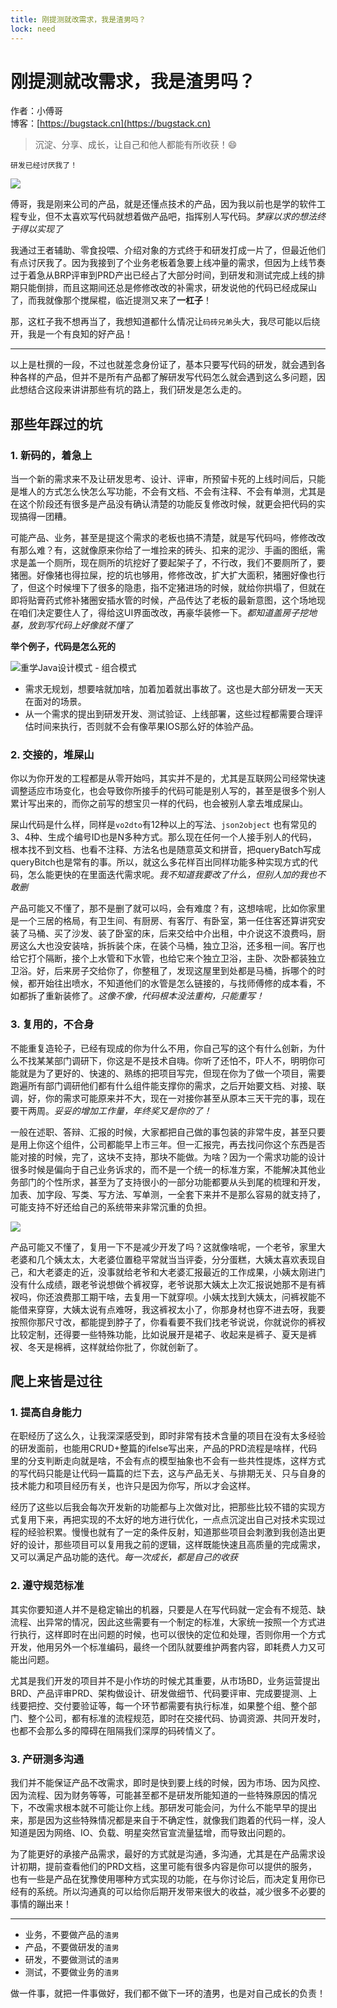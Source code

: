 ```yaml
---
title: 刚提测就改需求，我是渣男吗？
lock: need
---
```


# 刚提测就改需求，我是渣男吗？

作者：小傅哥
<br/>博客：[https://bugstack.cn](https://bugstack.cn)

> 沉淀、分享、成长，让自己和他人都能有所收获！😄

`研发已经讨厌我了！`

![](https://bugstack.cn/images/article/about/about-211202-1-01.png)

傅哥，我是刚来公司的产品，就是还懂点技术的产品，因为我以前也是学的软件工程专业，但不太喜欢写代码就想着做产品吧，指挥别人写代码。*梦寐以求的想法终于得以实现了*

我通过王者辅助、零食投喂、介绍对象的方式终于和研发打成一片了，但最近他们有点讨厌我了。因为我接到了个业务老板着急要上线冲量的需求，但因为上线节奏过于着急从BRP评审到PRD产出已经占了大部分时间，到研发和测试完成上线的排期只能倒排，而且这期间还总是修修改改的补需求，研发说他的代码已经成屎山了，而我就像那个搅屎棍，临近提测又来了**一杠子**！

那，这杠子我不想再当了，我想知道都什么情况让`码砖兄弟`头大，我尽可能以后绕开，我是一个有良知的好产品！

---

以上是杜撰的一段，不过也就差念身份证了，基本只要写代码的研发，就会遇到各种各样的产品，但并不是所有产品都了解研发写代码怎么就会遇到这么多问题，因此想结合这段来讲讲那些有坑的路上，我们研发是怎么走的。

## 那些年踩过的坑

### 1. 新码的，着急上

当一个新的需求来不及让研发思考、设计、评审，所预留卡死的上线时间后，只能是堆人的方式怎么快怎么写功能，不会有文档、不会有注释、不会有单测，尤其是在这个阶段还有很多是产品没有确认清楚的功能反复修改时候，就更会把代码的实现搞得一团糟。

可能产品、业务，甚至是提这个需求的老板也搞不清楚，就是写代码吗，修修改改有那么难？有，这就像原来你给了一堆捡来的砖头、扣来的泥沙、手画的图纸，需求是盖一个厕所，现在厕所的坑挖好了要起架子了，不行改，我们不要厕所了，要猪圈。好像猪也得拉屎，挖的坑也够用，修修改改，扩大扩大面积，猪圈好像也行了，但这个时候埋下了很多的隐患，指不定猪进场的时候，就给你拱塌了，但就在即将贴膏药式修补猪圈安插水管的时候，产品传达了老板的最新意图，这个场地现在咱们决定要住人了，得给这UI界面改改，再豪华装修一下。*都知道盖房子挖地基，放到写代码上好像就不懂了*

**举个例子，代码是怎么死的**

![重学Java设计模式 - 组合模式](https://bugstack.cn/images/article/about/about-211202-1-00.png)

- 需求无规划，想要啥就加啥，加着加着就出事故了。这也是大部分研发一天天在面对的场景。
- 从一个需求的提出到研发开发、测试验证、上线部署，这些过程都需要合理评估时间来执行，否则就不会有像苹果IOS那么好的体验产品。

### 2. 交接的，堆屎山

你以为你开发的工程都是从零开始吗，其实并不是的，尤其是互联网公司经常快速调整适应市场变化，也会导致你所接手的代码可能是别人写的，甚至是很多个别人累计写出来的，而你之前写的想宝贝一样的代码，也会被别人拿去堆成屎山。

屎山代码是什么样，同样是`vo2dto`有12种以上的写法、`json2object` 也有常见的3、4种、生成个编号ID也是N多种方式。那么现在任何一个人接手别人的代码，根本找不到文档、也看不注释、方法名也是随意英文和拼音，把queryBatch写成queryBitch也是常有的事。所以，就这么多花样百出同样功能多种实现方式的代码，怎么能更快的在里面迭代需求呢。*我不知道我要改了什么，但别人加的我也不敢删*

产品可能又不懂了，那不是删了就可以吗，会有难度？有，这想啥呢，比如你家里是一个三居的格局，有卫生间、有厨房、有客厅、有卧室，第一任住客还算讲究安装了马桶、买了沙发、装了卧室的床，后来交给中介出租，中介说这不浪费吗，厨房这么大也没安装啥，拆拆装个床，在装个马桶，独立卫浴，还多租一间。客厅也给它打个隔断，接个上水管和下水管，也给它来个独立卫浴，主卧、次卧都装独立卫浴。好，后来房子交给你了，你整租了，发现这屋里到处都是马桶，拆哪个的时候，都开始往出喷水，不知道他们的水管是怎么链接的，与找师傅修的成本看，不如都拆了重新装修了。*这像不像，代码根本没法重构，只能重写！*

### 3. 复用的，不合身

不能重复造轮子，已经有现成的你为什么不用，你自己写的这个有什么创新，为什么不找某某部门调研下，你这是不是技术自嗨。你听了还怕不，吓人不，明明你可能就是为了更好的、快速的、熟练的把项目写完，但现在你为了做一个项目，需要跑遍所有部门调研他们都有什么组件能支撑你的需求，之后开始要文档、对接、联调，好，你的需求可能原来并不大，现在一对接你甚至从原本三天干完的事，现在要干两周。*妥妥的增加工作量，年终奖又是你的了！*

一般在述职、答辩、汇报的时候，大家都把自己做的事包装的非常牛皮，甚至只要是用上你这个组件，公司都能早上市三年。但一汇报完，再去找问你这个东西是否能对接的时候，完了，这块不支持，那块不能做。为啥？因为一个需求功能的设计很多时候是偏向于自己业务诉求的，而不是一个统一的标准方案，不能解决其他业务部门的个性所求，甚至为了支持很小的一部分功能都要从头到尾的梳理和开发，加表、加字段、写类、写方法、写单测，一全套下来并不是那么容易的就支持了，可能支持不好还给自己的系统带来非常沉重的负担。

![](https://bugstack.cn/images/article/about/about-211202-1-02.png)

产品可能又不懂了，复用一下不是减少开发了吗？这就像啥呢，一个老爷，家里大老婆和几个姨太太，大老婆位置稳平常就当当评委，分分蛋糕，大姨太喜欢表现自己，和大老婆走的近，没事就给老爷和大老婆汇报最近的工作成果，小姨太刚进门没有什么成绩，跟老爷说想做个裤衩穿，老爷说那大姨太上次汇报说她那不是有裤衩吗，你还浪费那工期干啥，去复用一下就穿呗。小姨太找到大姨太，问裤衩能不能借来穿穿，大姨太说有点难呀，我这裤衩太小了，你那身材也穿不进去呀，我要按照你那尺寸改，都能提到脖子了，你看看要不我们找老爷说说，你就说你的裤衩比较定制，还得要一些特殊功能，比如说展开是裙子、收起来是裤子、夏天是裤衩、冬天是棉裤，这样就给你批了，你就创新了。

## 爬上来皆是过往

### 1. 提高自身能力

在职经历了这么久，让我深深感受到，即时非常有技术含量的项目在没有太多经验的研发面前，也能用CRUD+整篇的ifelse写出来，产品的PRD流程是啥样，代码里的分支判断走向就是啥，不会有点的模型抽象也不会有一些共性提炼，这样方式的写代码只能是让代码一篇篇的烂下去，这与产品无关、与排期无关、只与自身的技术能力和项目经历有关，也许只是因为你写，所以才会这样。

经历了这些以后我会每次开发新的功能都与上次做对比，把那些比较不错的实现方式复用下来，再把实现的不太好的地方进行优化，一点点沉淀出自己对技术实现过程的经验积累。慢慢也就有了一定的条件反射，知道那些项目会刺激到我创造出更好的设计，那些项目可以复用我之前的逻辑，这样既能快速且高质量的完成需求，又可以满足产品功能的迭代。*每一次成长，都是自己的收获*

### 2. 遵守规范标准

其实你要知道人并不是稳定输出的机器，只要是人在写代码就一定会有不规范、缺流程、出异常的情况，因此这些需要有一个制定的标准，大家统一按照一个方式进行执行，这样即时在出问题的时候，也可以很快的定位和处理，否则你用一个方式开发，他用另外一个标准编码，最终一个团队就要维护两套内容，即耗费人力又可能出问题。

尤其是我们开发的项目并不是小作坊的时候尤其重要，从市场BD，业务运营提出BRD、产品评审PRD、架构做设计、研发做细节、代码要评审、完成要提测、上线要把控、交付要验证等，每一个环节都需要有执行标准，如果整个组、整个部门、整个公司，都有标准的流程规范，即时在交接代码、协调资源、共同开发时，也都不会那么多的障碍在阻隔我们深厚的码砖情义了。

### 3. 产研测多沟通

我们并不能保证产品不改需求，即时是快到要上线的时候，因为市场、因为风控、因为流程、因为财务等等，可能甚至都不是研发所能知道的一些特殊原因的情况下，不改需求根本就不可能让你上线。那研发可能会问，为什么不能早早的提出来，那是因为这些特殊情况都是来自于不确定性，就像我们跑着的代码一样，没人知道是因为网络、IO、负载、明星突然官宣流量猛增，而导致出问题的。

为了能更好的承接产品需求，最好的方式就是沟通，多沟通，尤其是在产品需求设计初期，提前查看他们的PRD文档，这里可能有很多内容是你可以提供的服务，也有一些是产品在犹豫使用哪种方式实现的功能，在与你讨论后，而决定复用你已经有的系统。所以沟通真的可以给你后期开发带来很大的收益，减少很多不必要的事情的蹦出来！

---

- 业务，不要做产品的`渣男`
- 产品，不要做研发的`渣男`
- 研发，不要做测试的`渣男`
- 测试，不要做业务的`渣男`

做一件事，就把一件事做好，我们都不做下一环的渣男，也是对自己成长的负责！


